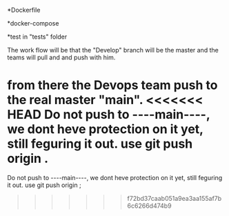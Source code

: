 *Dockerfile

*docker-compose

*test in "tests" folder

The work flow will be that the "Develop" branch will be the master and the teams will pull and and push with him.

from there the Devops team push to the real master "main".
<<<<<<< HEAD
Do not push to ----main----, we dont heve protection on it yet, still feguring it out. use git push origin <your branch name>
.
=======
Do not push to ----main----, we dont heve protection on it yet, still feguring it out. use git push origin <your branch name>;

>>>>>>> f72bd37caab051a9ea3aa155af7b6c6266d474b9
